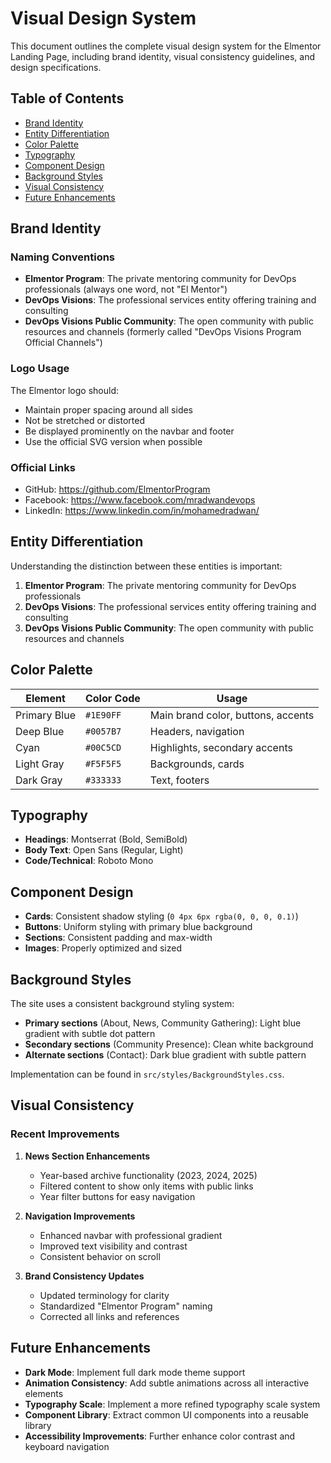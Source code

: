 # Visual Design System

This document outlines the complete visual design system for the Elmentor Landing Page, including brand identity, visual consistency guidelines, and design specifications.

## Table of Contents
- [Brand Identity](#brand-identity)
- [Entity Differentiation](#entity-differentiation)
- [Color Palette](#color-palette)
- [Typography](#typography)
- [Component Design](#component-design)
- [Background Styles](#background-styles)
- [Visual Consistency](#visual-consistency)
- [Future Enhancements](#future-enhancements)

## Brand Identity

### Naming Conventions

- **Elmentor Program**: The private mentoring community for DevOps professionals (always one word, not "El Mentor")
- **DevOps Visions**: The professional services entity offering training and consulting
- **DevOps Visions Public Community**: The open community with public resources and channels (formerly called "DevOps Visions Program Official Channels")

### Logo Usage

The Elmentor logo should:
- Maintain proper spacing around all sides
- Not be stretched or distorted
- Be displayed prominently on the navbar and footer
- Use the official SVG version when possible

### Official Links

- GitHub: https://github.com/ElmentorProgram
- Facebook: https://www.facebook.com/mradwandevops
- LinkedIn: https://www.linkedin.com/in/mohamedradwan/

## Entity Differentiation

Understanding the distinction between these entities is important:

1. **Elmentor Program**: The private mentoring community for DevOps professionals
2. **DevOps Visions**: The professional services entity offering training and consulting
3. **DevOps Visions Public Community**: The open community with public resources and channels

## Color Palette

| Element | Color Code | Usage |
|---------|------------|-------|
| Primary Blue | `#1E90FF` | Main brand color, buttons, accents |
| Deep Blue | `#0057B7` | Headers, navigation |
| Cyan | `#00C5CD` | Highlights, secondary accents |
| Light Gray | `#F5F5F5` | Backgrounds, cards |
| Dark Gray | `#333333` | Text, footers |

## Typography

- **Headings**: Montserrat (Bold, SemiBold)
- **Body Text**: Open Sans (Regular, Light)
- **Code/Technical**: Roboto Mono

## Component Design

- **Cards**: Consistent shadow styling (`0 4px 6px rgba(0, 0, 0, 0.1)`)
- **Buttons**: Uniform styling with primary blue background
- **Sections**: Consistent padding and max-width
- **Images**: Properly optimized and sized

## Background Styles

The site uses a consistent background styling system:

- **Primary sections** (About, News, Community Gathering): Light blue gradient with subtle dot pattern
- **Secondary sections** (Community Presence): Clean white background
- **Alternate sections** (Contact): Dark blue gradient with subtle pattern

Implementation can be found in `src/styles/BackgroundStyles.css`.

## Visual Consistency

### Recent Improvements

1. **News Section Enhancements**
   - Year-based archive functionality (2023, 2024, 2025)
   - Filtered content to show only items with public links
   - Year filter buttons for easy navigation

2. **Navigation Improvements**
   - Enhanced navbar with professional gradient
   - Improved text visibility and contrast
   - Consistent behavior on scroll

3. **Brand Consistency Updates**
   - Updated terminology for clarity
   - Standardized "Elmentor Program" naming
   - Corrected all links and references

## Future Enhancements

- **Dark Mode**: Implement full dark mode theme support
- **Animation Consistency**: Add subtle animations across all interactive elements
- **Typography Scale**: Implement a more refined typography scale system
- **Component Library**: Extract common UI components into a reusable library
- **Accessibility Improvements**: Further enhance color contrast and keyboard navigation
